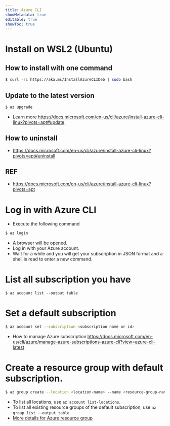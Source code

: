 ```yaml
---
title: Azure CLI
showMetadata: true
editable: true
showToc: true
---
```


# Install on WSL2 (Ubuntu)

## How to install with one command
```sh
$ curl -sL https://aka.ms/InstallAzureCLIDeb | sudo bash
```

## Update to the latest version
```sh
$ az upgrade
```
- Learn more https://docs.microsoft.com/en-us/cli/azure/install-azure-cli-linux?pivots=apt#update

## How to uninstall
- https://docs.microsoft.com/en-us/cli/azure/install-azure-cli-linux?pivots=apt#uninstall

## REF
- https://docs.microsoft.com/en-us/cli/azure/install-azure-cli-linux?pivots=apt

# Log in with Azure CLI
- Execute the following command
```sh
$ az login
```
- A browser will be opened.
- Log in with your Azure account.
- Wait for a while and you will get your subscription in JSON format and a shell is read to enter a new command.

# List all subscription you have
```
$ az account list --output table
```

# Set a default subscription
```sh
$ az account set --subscription <subscription name or id>
```
- How to manage Azure subscription https://docs.microsoft.com/en-us/cli/azure/manage-azure-subscriptions-azure-cli?view=azure-cli-latest

# Create a resource group with default subscription.
```sh
$ az group create --location <location-name> --name <resource-group-name>
```
- To list all locations, use `az account list-locations`.
- To list all existing resource groups of the default subscription, use `az group list --output table`.
- [More details for Azure resource group](https://docs.microsoft.com/en-us/cli/azure/group?view=azure-cli-latest)

